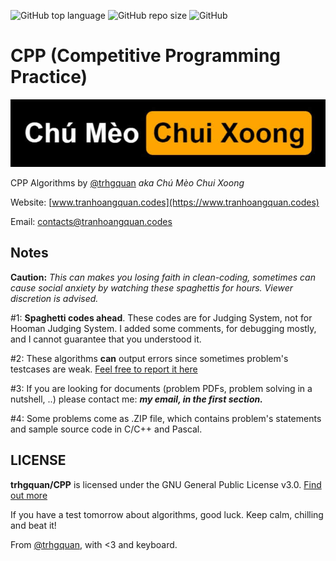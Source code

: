 ![GitHub top language](https://img.shields.io/github/languages/top/trhgquan/CPP?style=flat-square)
![GitHub repo size](https://img.shields.io/github/repo-size/trhgquan/CPP?style=flat-square)
![GitHub](https://img.shields.io/github/license/trhgquan/CPP?style=flat-square)

# CPP (Competitive Programming Practice)

![image](chumeochuixoong.png)

CPP Algorithms by [@trhgquan](https://github.com/trhgquan) _aka Chú Mèo Chui Xoong_

Website: [www.tranhoangquan.codes](https://www.tranhoangquan.codes)

Email: contacts@tranhoangquan.codes

## Notes
**Caution:**
_This can makes you losing faith in clean-coding, sometimes can cause social anxiety by watching these spaghettis for hours. Viewer discretion is advised._

\#1: **Spaghetti codes ahead**. These codes are for Judging System, not for Hooman Judging System. I added some comments, for debugging mostly, and I cannot guarantee that you understood it.

\#2: These algorithms __can__ output errors since sometimes problem's testcases are weak. [Feel free to report it here](https://github.com/trhgquan/CPP/issues)

\#3: If you are looking for documents (problem PDFs, problem solving in a nutshell, ..) please contact me: __*my email, in the first section.*__

\#4: Some problems come as .ZIP file, which contains problem's statements and sample source code in C/C++ and Pascal.

## LICENSE
__trhgquan/CPP__ is licensed under the GNU General Public License v3.0.
[Find out more](https://github.com/trhgquan/CPP/blob/master/LICENSE)

If you have a test tomorrow about algorithms, good luck. Keep calm, chilling and beat it!

From [@trhgquan](https://github.com/trhgquan), with <3 and keyboard.
